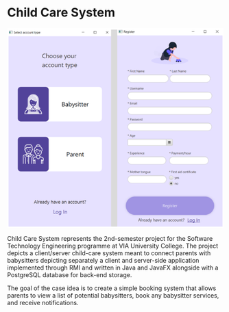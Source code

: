 # Child Care System
![GUI](SEP2.PNG)

Child Care System represents the 2nd-semester project for the Software Technology Engineering programme at VIA University College. The project depicts a client/server child-care system meant to connect parents with babysitters depicting separately a client and server-side application implemented through RMI and written in Java and JavaFX alongside with a PostgreSQL database for back-end storage.

The goal of the case idea is to create a simple booking system that allows parents to view a list of potential babysitters, book any babysitter services, and receive notifications.
